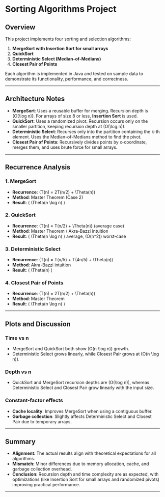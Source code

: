 # Sorting Algorithms Project

## Overview

This project implements four sorting and selection algorithms:
1. **MergeSort with Insertion Sort for small arrays**
2. **QuickSort**
3. **Deterministic Select (Median-of-Medians)**
4. **Closest Pair of Points**

Each algorithm is implemented in Java and tested on sample data to demonstrate its functionality, performance, and correctness.

---

## Architecture Notes

- **MergeSort**: Uses a reusable buffer for merging. Recursion depth is \(O(\log n)\). For arrays of size 8 or less, **Insertion Sort** is used.
- **QuickSort**: Uses a randomized pivot. Recursion occurs only on the smaller partition, keeping recursion depth at \(O(\log n)\).
- **Deterministic Select**: Recurses only into the partition containing the k-th element. Uses the Median-of-Medians method to find the pivot.
- **Closest Pair of Points**: Recursively divides points by x-coordinate, merges them, and uses brute force for small arrays.

---

## Recurrence Analysis

### 1. **MergeSort**
- **Recurrence**: \(T(n) = 2T(n/2) + \Theta(n)\)
- **Method**: Master Theorem (Case 2)
- **Result**: \( \Theta(n \log n) \)

### 2. **QuickSort**
- **Recurrence**: \(T(n) = T(n/2) + \Theta(n)\) (average case)
- **Method**: Master Theorem / Akra-Bazzi intuition
- **Result**: \( \Theta(n \log n) \) average, \(O(n^2)\) worst-case

### 3. **Deterministic Select**
- **Recurrence**: \(T(n) = T(n/5) + T(4n/5) + \Theta(n)\)
- **Method**: Akra-Bazzi intuition
- **Result**: \( \Theta(n) \)

### 4. **Closest Pair of Points**
- **Recurrence**: \(T(n) = 2T(n/2) + \Theta(n)\)
- **Method**: Master Theorem
- **Result**: \( \Theta(n \log n) \)

---

## Plots and Discussion

### **Time vs n**
- MergeSort and QuickSort both show \(O(n \log n)\) growth. 
- Deterministic Select grows linearly, while Closest Pair grows at \(O(n \log n)\).

### **Depth vs n**
- QuickSort and MergeSort recursion depths are \(O(\log n)\), whereas Deterministic Select and Closest Pair grow linearly with the input size.

### **Constant-factor effects**
- **Cache locality**: Improves MergeSort when using a contiguous buffer.
- **Garbage collection**: Slightly affects Deterministic Select and Closest Pair due to temporary arrays.

---

## Summary

- **Alignment**: The actual results align with theoretical expectations for all algorithms.
- **Mismatch**: Minor differences due to memory allocation, cache, and garbage collection overhead.
- **Conclusion**: Recursion depth and time complexity are as expected, with optimizations (like Insertion Sort for small arrays and randomized pivots) improving practical performance.

---
